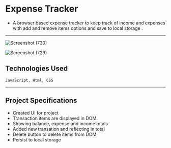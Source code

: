# Expense Tracker

- A browser based expense tracker to keep track of income and expenses with add and remove items options  and save to local storage .

<hr>

![Screenshot (730)](https://user-images.githubusercontent.com/54171759/138863502-0663dbf0-25aa-49bd-8b04-74c6e3dcfa70.png)

![Screenshot (729)](https://user-images.githubusercontent.com/54171759/138863534-2dea3b9c-1d51-42a5-bdc7-6f3ff91cbe03.png)

## Technologies Used

``` JavaScript, Html, CSS ```

<hr>

## Project Specifications

- Created UI for project
- Transaction items are displayed in DOM.
- Showing balance, expense and income totals
- Added new transation and reflecting in total
- Delete button to delete items from DOM
- Persist to local storage
